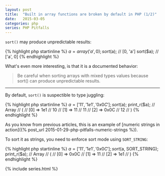 ```yaml
---
layout: post
title:  "Built in array functions are broken by default in PHP (1/2)"
date:   2015-03-05
categories: php
series: PHP Pitfalls
---
```


`sort()` may produce unpredictable results:

{% highlight php startinline %}
    $a = array('a', 0);
    sort($a); // [0, 'a']
    sort($a); // ['a', 0]
{% endhighlight %}

What's even more interesting, is that it is a documented behavior:

> Be careful when sorting arrays with mixed types values because
> sort() can produce unpredictable results.

---

By default, `sort()` is suspectible to type juggling:

{% highlight php startinline %}
$a = ['11', '1e1', '0x0C'];
sort($a);
print_r($a);
// Array
// (
//     [0] => 1e1  // 10
//     [1] => 11   // 11
//     [2] => 0x0C // 12
// )
{% endhighlight %}

As you know from previous articles, this is an example
of [numeric strings in action]({% post_url 2015-01-29-php-pitfalls-numeric-strings %}).

To sort it as strings, you need to enforce sort mode using `SORT_STRING`:

{% highlight php startinline %}
$a = ['11', '1e1', '0x0C'];
sort($a, SORT_STRING);
print_r($a);
// Array
// (
//     [0] => 0x0C
//     [1] => 11
//     [2] => 1e1
// )
{% endhighlight %}



{% include series.html %}

[php.references]: http://php.net/manual/en/language.references.whatdo.php
[php.spl-types]: http://php.net/manual/en/book.spl-types.php
[php.array-functions]: http://php.net/manual/en/ref.array.php
[php.arrays#syntax]: http://php.net/manual/en/language.types.array.php#language.types.array.syntax
[php.operators-array]: http://php.net/manual/en/language.operators.array.php#language.operators.array
[php.type-juggling]: http://php.net/manual/en/types.comparisons.php#types.comparisions-loose
[php.type-casting]: http://php.net/manual/en/language.types.type-juggling.php#language.types.typecasting
[php.type-comparison#types-table]: http://php.net/manual/en/language.operators.comparison.php#language.operators.comparison.types
[php.string#to-number]: http://php.net/manual/en/language.types.string.php#language.types.string.conversion
[php.array-search]: http://php.net/manual/en/function.array-search.php
[php.array-intersect#notes]: http://php.net/manual/en/function.array-intersect.php#refsect1-function.array-intersect-notes
[php.sort#parameters]: http://php.net/manual/en/function.sort.php#refsect1-function.sort-parameters
[php.is-numeric]: http://php.net/manual/en/function.is-numeric.php
[php.ctype-digit]: http://php.net/manual/en/function.ctype-digit.php
[php.gmp-cmp]: http://php.net/manual/en/function.gmp-cmp.php
[php.bccomp]: http://php.net/manual/en/function.bccomp.php

